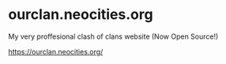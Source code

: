 # ourclan.neocities.org
My very proffesional clash of clans website (Now Open Source!)

https://ourclan.neocities.org/

